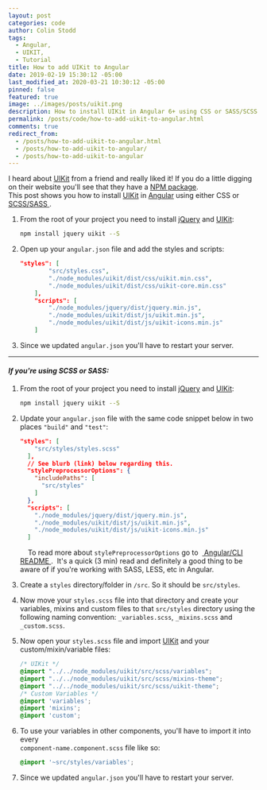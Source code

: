 ```yaml
---
layout: post
categories: code
author: Colin Stodd
tags:
  - Angular,
  - UIKIT,
  - Tutorial
title: How to add UIKit to Angular
date: 2019-02-19 15:30:12 -05:00
last_modified_at: 2020-03-21 10:30:12 -05:00
pinned: false
featured: true
image: ../images/posts/uikit.png
description: How to install UIKit in Angular 6+ using CSS or SASS/SCSS.
permalink: /posts/code/how-to-add-uikit-to-angular.html
comments: true
redirect_from:
  - /posts/how-to-add-uikit-to-angular.html
  - /posts/how-to-add-uikit-to-angular/
  - /posts/how-to-add-uikit-to-angular
---
```


I heard about <a href="https://getuikit.com" target="_blank" rel="noopener">UIKit</a> from a friend and really liked it! If you do a little digging on their website you'll see that they have a <a href="https://www.npmjs.com/package/uikit" target="_blank" rel="noopener">NPM package</a>. <br/>This post shows you how to install <a href="https://getuikit.com" target="_blank" rel="noopener">UIKit</a> in <a href="https://angular.io/" target="_blank" rel="noopener">Angular</a> using either CSS or <a href="#scss">SCSS/SASS <i class="fad fa-level-down-alt"></i></a>.


1. From the root of your project you need to install <a href="https://jquery.com/" target="_blank" rel="noopener">jQuery</a> and <a href="https://getuikit.com/" target="_blank" rel="noopener">UIKit</a>:

    ```bash
    npm install jquery uikit --S
    ```


2. Open up your `angular.json` file and add the styles and scripts:

    ```json
    "styles": [
            "src/styles.css",
            "./node_modules/uikit/dist/css/uikit.min.css",
            "./node_modules/uikit/dist/css/uikit-core.min.css"
        ],
        "scripts": [
            "./node_modules/jquery/dist/jquery.min.js",
            "./node_modules/uikit/dist/js/uikit.min.js",
            "./node_modules/uikit/dist/js/uikit-icons.min.js"
        ]
    ```

    <div id="scss" name="scss"></div>

3. Since we updated `angular.json` you'll have to restart your server.

---

<i class="fab fa-sass text-pink header-icon" title="SASS"></i>

#### _If you're using SCSS or SASS:_

1. From the root of your project you need to install <a href="https://jquery.com/" target="_blank" rel="noopener">jQuery</a> and <a href="https://getuikit.com/" target="_blank" rel="noopener">UIKit</a>:

    ```bash
    npm install jquery uikit --S
    ```

2. Update your `angular.json` file with the same code snippet below in two places `"build"` and `"test"`:

    ```json
    "styles": [
        "src/styles/styles.scss"
      ],
      // See blurb (link) below regarding this.
      "stylePreprocessorOptions": {
        "includePaths": [
          "src/styles"
        ]
      },
      "scripts": [
        "./node_modules/jquery/dist/jquery.min.js",
        "./node_modules/uikit/dist/js/uikit.min.js",
        "./node_modules/uikit/dist/js/uikit-icons.min.js"
      ]
    ```

    <div class="blurb"><i class="fad fa-books fa-lg"></i>&nbsp;&nbsp;&nbsp;  To read more about  <code>stylePreprocessorOptions</code> go to  &nbsp;<a href="https://github.com/angular/angular-cli/wiki/stories-global-styles" target="_blank" rel="noopener"> Angular/CLI README  <i class="fad fa-external-link-alt"></i></a>. &nbsp;It's a quick (3 min) read and definitely a good thing to be aware of if you're working with SASS, LESS, etc in Angular.</div>


3. Create a `styles` directory/folder in `/src`. So it should be `src/styles`.

4. Now move your `styles.scss` file into that directory and create your variables, mixins and custom files to that `src/styles` directory using the following naming convention: `_variables.scss`, `_mixins.scss` and `_custom.scss`.

5. Now open your `styles.scss` file and import <a href="https://getuikit.com/" target="_blank" rel="noopener">UIKit</a> and your custom/mixin/variable files:

    ```scss
    /* UIKit */
    @import "../../node_modules/uikit/src/scss/variables";
    @import "../../node_modules/uikit/src/scss/mixins-theme";
    @import "../../node_modules/uikit/src/scss/uikit-theme";
    /* Custom Variables */
    @import 'variables';
    @import 'mixins';
    @import 'custom';
    ```

6. To use your variables in other components, you'll have to import it into every <br/>
`component-name.component.scss` file like so:

    ```scss
    @import '~src/styles/variables';
    ```

7. Since we updated `angular.json` you'll have to restart your server.

